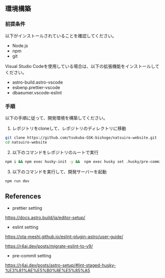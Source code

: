 ## 環境構築

### 前提条件

以下がインストールされていることを確認してください。

- Node.js
- npm
- git

Visual Studio Codeを使用している場合は、以下の拡張機能をインストールしてください。

- astro-build.astro-vscode
- esbenp.prettier-vscode
- dbaeumer.vscode-eslint

### 手順

以下の手順に従って、開発環境を構築してください。

1. レポジトリをcloneして、レポジトリのディレクトリに移動

```sh
git clone https://github.com/tsukuba-GSK-bishoge/natsuiro-website.git
cd natsuiro-website
```

2. 以下のコマンドをレポジトリのルートで実行

```sh
npm i && npm exec husky-init -y &&  npm exec husky set .husky/pre-commit "npm exec lint-staged"
```

3. 以下のコマンドを実行して、開発サーバーを起動

```sh
npm run dev
```

## References

- prettier setting

https://docs.astro.build/ja/editor-setup/

- eslint setting

https://ota-meshi.github.io/eslint-plugin-astro/user-guide/

https://r4ai.dev/posts/migrate-eslint-to-v9/

- pre-commit setting

https://r4ai.dev/posts/astro-setup/#lint-staged-husky-%E3%81%AE%E5%B0%8E%E5%85%A5

